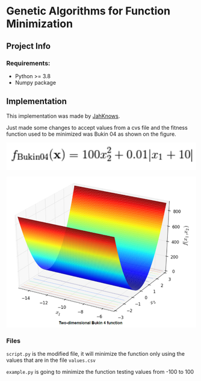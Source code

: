 # Genetic Algorithms for Function Minimization

## Project Info

### Requirements:

- Python >= 3.8
- Numpy package

## Implementation

This implementation was made by [JahKnows](https://datascience.stackexchange.com/questions/30026/find-the-minimum-value-of-x2y2-with-genetic-algorithm).

Just made some changes to accept values from a cvs file and the fitness function used to be minimized was Bukin 04 as shown on the figure.

![Bukin04](bukin04-ecuation.png)

![Bukin04 Graph](bukin04-graph.png)

### Files

`script.py` is the modified file, it will minimize the function only using the values that are in the file `values.csv`

`example.py` is going to minimize the function testing values from -100 to 100
